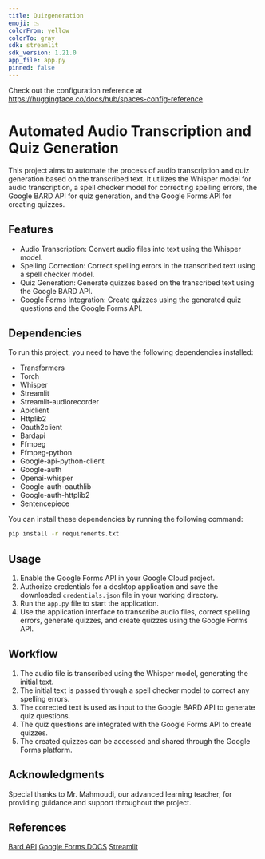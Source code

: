 ```yaml
---
title: Quizgeneration
emoji: 📉
colorFrom: yellow
colorTo: gray
sdk: streamlit
sdk_version: 1.21.0
app_file: app.py
pinned: false
---
```


Check out the configuration reference at https://huggingface.co/docs/hub/spaces-config-reference

# Automated Audio Transcription and Quiz Generation

This project aims to automate the process of audio transcription and quiz generation based on the transcribed text. It utilizes the Whisper model for audio transcription, a spell checker model for correcting spelling errors, the Google BARD API for quiz generation, and the Google Forms API for creating quizzes.

## Features

- Audio Transcription: Convert audio files into text using the Whisper model.
- Spelling Correction: Correct spelling errors in the transcribed text using a spell checker model.
- Quiz Generation: Generate quizzes based on the transcribed text using the Google BARD API.
- Google Forms Integration: Create quizzes using the generated quiz questions and the Google Forms API.

## Dependencies

To run this project, you need to have the following dependencies installed:

- Transformers
- Torch
- Whisper
- Streamlit
- Streamlit-audiorecorder
- Apiclient
- Httplib2
- Oauth2client
- Bardapi
- Ffmpeg
- Ffmpeg-python
- Google-api-python-client
- Google-auth
- Openai-whisper
- Google-auth-oauthlib
- Google-auth-httplib2
- Sentencepiece

You can install these dependencies by running the following command:
```bash
pip install -r requirements.txt
```

## Usage

1. Enable the Google Forms API in your Google Cloud project.
2. Authorize credentials for a desktop application and save the downloaded `credentials.json` file in your working directory.
3. Run the `app.py` file to start the application.
4. Use the application interface to transcribe audio files, correct spelling errors, generate quizzes, and create quizzes using the Google Forms API.

## Workflow

1. The audio file is transcribed using the Whisper model, generating the initial text.
2. The initial text is passed through a spell checker model to correct any spelling errors.
3. The corrected text is used as input to the Google BARD API to generate quiz questions.
4. The quiz questions are integrated with the Google Forms API to create quizzes.
5. The created quizzes can be accessed and shared through the Google Forms platform.


## Acknowledgments

Special thanks to Mr. Mahmoudi, our advanced learning teacher, for providing guidance and support throughout the project.

## References

[Bard API](https://github.com/dsdanielpark/Bard-API)
[Google Forms DOCS](https://developers.google.com/forms/api/quickstart/python)
[Streamlit](https://docs.streamlit.io/)


